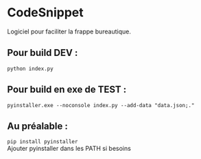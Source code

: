 # CodeSnippet
Logiciel pour faciliter la frappe bureautique.
## Pour build DEV :
```python index.py```
## Pour build en exe de TEST : 
```pyinstaller.exe --noconsole index.py --add-data "data.json;."```
## Au préalable :
```pip install pyinstaller```<br />
Ajouter pyinstaller dans les PATH si besoins
